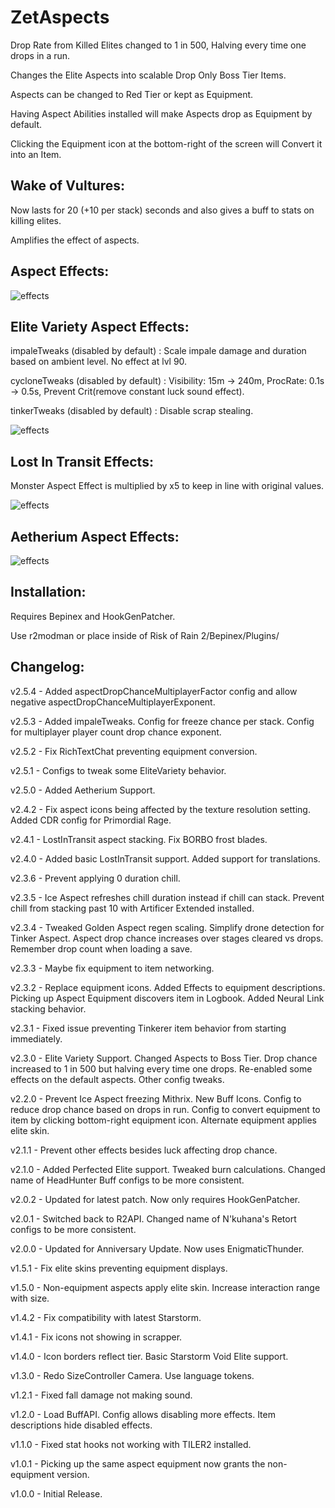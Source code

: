 # ZetAspects

Drop Rate from Killed Elites changed to 1 in 500, Halving every time one drops in a run. 

Changes the Elite Aspects into scalable Drop Only Boss Tier Items.

Aspects can be changed to Red Tier or kept as Equipment.

Having Aspect Abilities installed will make Aspects drop as Equipment by default.

Clicking the Equipment icon at the bottom-right of the screen will Convert it into an Item.

## Wake of Vultures:

Now lasts for 20 (+10 per stack) seconds and also gives a buff to stats on killing elites.

Amplifies the effect of aspects.

## Aspect Effects:

![effects](https://i.imgur.com/COYuGlr.png)

## Elite Variety Aspect Effects:

impaleTweaks (disabled by default) : Scale impale damage and duration based on ambient level. No effect at lvl 90.

cycloneTweaks (disabled by default) : Visibility: 15m -> 240m, ProcRate: 0.1s -> 0.5s, Prevent Crit(remove constant luck sound effect).

tinkerTweaks (disabled by default) : Disable scrap stealing.

![effects](https://i.imgur.com/s30Qvh5.png)

## Lost In Transit Effects:

Monster Aspect Effect is multiplied by x5 to keep in line with original values.

![effects](https://i.imgur.com/v8FnyOq.png)

## Aetherium Aspect Effects:

![effects](https://i.imgur.com/ZMnu7xk.png)

## Installation:

Requires Bepinex and HookGenPatcher.

Use r2modman or place inside of Risk of Rain 2/Bepinex/Plugins/

## Changelog:

v2.5.4 - Added aspectDropChanceMultiplayerFactor config and allow negative aspectDropChanceMultiplayerExponent.

v2.5.3 - Added impaleTweaks. Config for freeze chance per stack. Config for multiplayer player count drop chance exponent.

v2.5.2 - Fix RichTextChat preventing equipment conversion.

v2.5.1 - Configs to tweak some EliteVariety behavior.

v2.5.0 - Added Aetherium Support.

v2.4.2 - Fix aspect icons being affected by the texture resolution setting. Added CDR config for Primordial Rage.

v2.4.1 - LostInTransit aspect stacking. Fix BORBO frost blades.

v2.4.0 - Added basic LostInTransit support. Added support for translations.

v2.3.6 - Prevent applying 0 duration chill.

v2.3.5 - Ice Aspect refreshes chill duration instead if chill can stack. Prevent chill from stacking past 10 with Artificer Extended installed.

v2.3.4 - Tweaked Golden Aspect regen scaling. Simplify drone detection for Tinker Aspect. Aspect drop chance increases over stages cleared vs drops. Remember drop count when loading a save.

v2.3.3 - Maybe fix equipment to item networking.

v2.3.2 - Replace equipment icons. Added Effects to equipment descriptions. Picking up Aspect Equipment discovers item in Logbook. Added Neural Link stacking behavior.

v2.3.1 - Fixed issue preventing Tinkerer item behavior from starting immediately.

v2.3.0 - Elite Variety Support. Changed Aspects to Boss Tier. Drop chance increased to 1 in 500 but halving every time one drops. Re-enabled some effects on the default aspects. Other config tweaks.

v2.2.0 - Prevent Ice Aspect freezing Mithrix. New Buff Icons. Config to reduce drop chance based on drops in run. Config to convert equipment to item by clicking bottom-right equipment icon. Alternate equipment applies elite skin.

v2.1.1 - Prevent other effects besides luck affecting drop chance.

v2.1.0 - Added Perfected Elite support. Tweaked burn calculations. Changed name of HeadHunter Buff configs to be more consistent.

v2.0.2 - Updated for latest patch. Now only requires HookGenPatcher.

v2.0.1 - Switched back to R2API. Changed name of N'kuhana's Retort configs to be more consistent.

v2.0.0 - Updated for Anniversary Update. Now uses EnigmaticThunder.

v1.5.1 - Fix elite skins preventing equipment displays.

v1.5.0 - Non-equipment aspects apply elite skin. Increase interaction range with size.

v1.4.2 - Fix compatibility with latest Starstorm.

v1.4.1 - Fix icons not showing in scrapper.

v1.4.0 - Icon borders reflect tier. Basic Starstorm Void Elite support.

v1.3.0 - Redo SizeController Camera. Use language tokens.

v1.2.1 - Fixed fall damage not making sound.

v1.2.0 - Load BuffAPI. Config allows disabling more effects. Item descriptions hide disabled effects.

v1.1.0 - Fixed stat hooks not working with TILER2 installed.

v1.0.1 - Picking up the same aspect equipment now grants the non-equipment version.

v1.0.0 - Initial Release.
